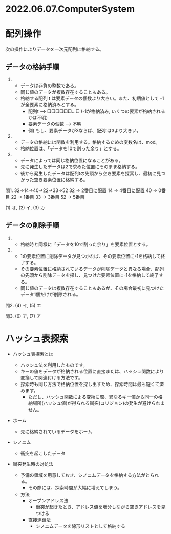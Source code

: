 # 2022.06.07.ComputerSystem
# 配列操作
次の操作によりデータを一次元配列に格納する。
## データの格納手順
1. - データは非負の整数である。
   - 同じ値のデータが複数存在することもある。
   - 格納する配列 t は要素データの個数より大きい。また、初期値として -1 が全要素に格納済みとする。
     - 配列t --> □□□□□□...□ (-1が格納済み, いくつの要素が格納されるかは不明)
     - 要素データの個数 --> 不明
     - 例) もし、要素データが3ならば、配列tは3より大きい。

2. - データの格納には関数を利用する。格納するための変数名は、mod。
   - 格納位置は、「データを10で割った余り」とする。

3. - データによっては同じ格納位置になることがある。
   - 先に発生したデータは2で求めた位置にそのまま格納する。
   - 後から発生したデータは配列tの先頭から空き要素を探索し、最初に見つかった空き要素位置に格納する。

問1. 32->14->40->22->33->52
32 -> 2番目に配置
14 -> 4番目に配置
40 -> 0番目
22 -> 1番目
33 -> 3番目
52 -> 5番目

(1) オ, (2) イ, (3) カ

## データの削除手順
1. - 格納時と同様に「データを10で割った余り」を要素位置とする。

2. - 1の要素位置に削除データが見つかれば、その要素位置に-1を格納して終了する。
   - その要素位置に格納されているデータが削除データと異なる場合、配列の先頭から削除データを探し、見つけた要素位置に-1を格納して終了する。
   - 同じ値のデータは複数存在することもあるが、その場合最初に見つけたデータ1個だけが削除される。

問2. (4) イ, (5) エ

問3. (6) ア, (7) ア

# ハッシュ表探索
- ハッシュ表探索とは
  - ハッシュ法を利用したものです。
  - キーの値をデータが格納される位置に直接または、ハッシュ関数により変換して関連付ける方法です。
  - 探索時も同じ方法で格納位置を探し出すため、探索時間は最も短くて済みます。
    - ただし、ハッシュ関数による変換に際、異なるキー値から同一の格納場所(ハッシュ値)が得られる衝突(コリジョン)の発生が避けられません。

- ホーム
  - 先に格納されているデータをホーム
- シノニム
  - 衝突を起こしたデータ
- 衝突発生時の対処法
  - 予備の領域を用意しておき、シノニムデータを格納する方法がとられる。
    - その際には、探索時間が大幅に増えてしまう。
  - 方法
    - オープンアドレス法
      - 衝突が起きたとき、アドレス値を増分しながら空きアドレスを見つける
    - 直接連鎖法
      - シノニムデータを線形リストとして格納する
